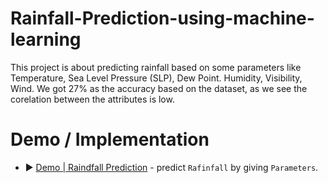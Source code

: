 # Rainfall-Prediction-using-machine-learning
This project is about predicting rainfall based on some parameters like Temperature, Sea Level Pressure (SLP), Dew Point. Humidity, Visibility, Wind.
We got 27% as the accuracy based on the dataset, as we see the corelation between the attributes is low.

# Demo / Implementation

- ▶️ [Demo | Raindfall Prediction](https://nbviewer.jupyter.org/github/Santoshraju1118/Rainfall-Prediction-using-machine-learning/blob/master/Rainfall%20Prediction.ipynb) - predict `Rafinfall` by giving `Parameters`.
